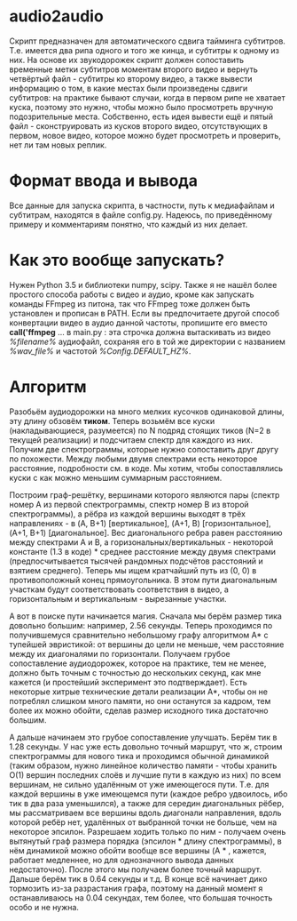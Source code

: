 # audio2audio
Скрипт предназначен для автоматического сдвига тайминга субтитров. Т.е. имеется два рипа одного и того же кинца, и субтитры к одному из них. На основе их звукодорожек скрипт должен сопоставить временные метки субтитров моментам второго видео и вернуть четвёртый файл - субтитры ко второму видео, а также вывести информацию о том, в какие местах были произведены сдвиги субтитров: на практике бывают случаи, когда в первом рипе не хватает куска, поэтому это нужно, чтобы можно было просмотреть вручную подозрительные места. Собственно, есть идея вывести ещё и пятый файл - сконструировать из кусков второго видео, отсутствующих в первом, новое видео, которое можно будет просмотреть и проверить, нет ли там новых реплик.
# Формат ввода и вывода
Все данные для запуска скрипта, в частности, путь к медиафайлам и субтитрам, находятся в файле config.py. Надеюсь, по приведённому примеру и комментариям понятно, что каждый из них делает.
# Как это вообще запускать?
Нужен Python 3.5 и библиотеки numpy, scipy. Также я не нашёл более простого способа работы с видео и аудио, кроме как запускать команды FFmpeg из питона, так что FFmpeg тоже должен быть установлен и прописан в PATH. Если вы предпочитаете другой способ конвертации видео в аудио данной частоты, пропишите его вместо <b>call('ffmpeg</b> ... в main.py : эта строчка должна вытаскивать из видео <i>%filename%</i> аудиофайл, сохраняя его в той же директории с названием <i>%wav_file%</i> и частотой <i>%Config.DEFAULT_HZ%</i>.
# Алгоритм
Разобьём аудиодорожки на много мелких кусочков одинаковой длины, эту длину обзовём <b>тиком</b>. Теперь возьмём все куски (накладывающиеся, разумеется) по N подряд стоящих тиков (N=2 в текущей реализации) и подсчитаем спектр для каждого из них. Получим две спектрограммы, которые нужно сопоставить друг другу по похожести. Между любыми двумя спектрами есть некоторое расстояние, подробности см. в коде. Мы хотим, чтобы сопоставлялись куски с как можно меньшим суммарным расстоянием.

Построим граф-решётку, вершинами которого являются пары (спектр номер A из первой спектрограммы, спектр номер B из второй спектрограммы), а рёбра из каждой вершины выходят в трёх направлениях - в (A, B+1) [вертикальное], (A+1, B) [горизонтальное], (A+1, B+1) [диагональное]. Вес диагонального ребра равен расстоянию между спектрами A и B, а горизональных/вертикальных - некоторой константе (1.3 в коде) * среднее расстояние между двумя спектрами (предпосчитывается тысячей рандомных подсчётов расстояний и взятием среднего). Теперь мы ищем кратчайший путь из (0, 0) в противоположный конец прямоугольника. В этом пути диагональным участкам будут соответствовать соответствия в видео, а горизонтальным и вертикальным - вырезанные участки.

А вот в поиске пути начинается магия. Сначала мы берём размер тика довольно большим: например, 2.56 секунды. Теперь проходимся по получившемуся сравнительно небольшому графу алгоритмом A* с тупейшей эвристикой: от вершины до цели не меньше, чем расстояние между их диагоналями по горизонтали. Получаем грубое сопоставление аудиодорожек, которое на практике, тем не менее, должно быть точным с точностью до нескольких секунд, как мне кажется (и простейший эксперимент это подтверждает). Есть некоторые хитрые технические детали реализации A*, чтобы он не потреблял слишком много памяти, но они останутся за кадром, тем более их можно обойти, сделав размер исходного тика достаточно большим.

А дальше начинаем это грубое сопоставление улучшать. Берём тик в 1.28 секунды. У нас уже есть довольно точный маршрут, что ж, строим спектрограммы для нового тика и проходимся обычной динамикой (таким образом, нужно линейное количество памяти - чтобы хранить O(1) вершин последних слоёв и лучшие пути в каждую из них) по всем вершинам, не сильно удалённым от уже имеющегося пути. Т.е. для каждой вершины в уже имеющемся пути (каждое ребро удвоилось, ибо тик в два раза уменьшился), а также для середин диагональных рёбер, мы рассматриваем все вершины вдоль диагонали направления, вдоль которой ребёр нет, удалённых от выбранной точки не больше, чем на некоторое эпсилон. Разрешаем ходить только по ним - получаем очень вытянутый граф размера порядка (эпсилон * длину спектрограммы), в нём динамикой можно обойти вообще все вершины (A * , кажется, работает медленнее, но для однозначного вывода данных недостаточно). После этого мы получаем более точный маршрут. Дальше берём тик в 0.64 секунды и т.д. В конце всё начинает дико тормозить из-за разрастания графа, поэтому на данный момент я останавливаюсь на 0.04 секундах, тем более, что большая точность особо и не нужна.

